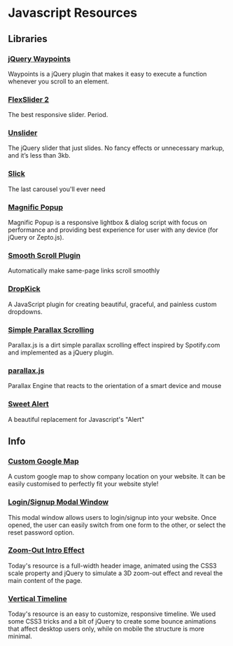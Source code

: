 # Javascript Resources


## Libraries

### [jQuery Waypoints](http://imakewebthings.com/jquery-waypoints/)
Waypoints is a jQuery plugin that makes it easy to execute a function whenever you scroll to an element.

### [FlexSlider 2](http://flexslider.woothemes.com/)
The best responsive slider. Period.

### [Unslider](http://flexslider.woothemes.com/)
The jQuery slider that just slides. No fancy effects or unnecessary markup, and it’s less than 3kb.

### [Slick](https://kenwheeler.github.io/slick/)
The last carousel you'll ever need

### [Magnific Popup](http://dimsemenov.com/plugins/magnific-popup/)
Magnific Popup is a responsive lightbox & dialog script with focus on performance and providing best experience for user with any device (for jQuery or Zepto.js).

### [Smooth Scroll Plugin](https://github.com/kswedberg/jquery-smooth-scroll)
Automatically make same-page links scroll smoothly

### [DropKick](https://github.com/Robdel12/DropKick)
A JavaScript plugin for creating beautiful, graceful, and painless custom dropdowns.

### [Simple Parallax Scrolling](http://pixelcog.com/parallax.js/)
Parallax.js is a dirt simple parallax scrolling effect inspired by Spotify.com and implemented as a jQuery plugin.

### [parallax.js](http://matthew.wagerfield.com/parallax/)
Parallax Engine that reacts to the orientation of a smart device and mouse

### [Sweet Alert](http://tristanedwards.me/sweetalert)
A beautiful replacement for Javascript's "Alert"


## Info

### [Custom Google Map](http://codyhouse.co/gem/custom-google-map/)
A custom google map to show company location on your website. It can be easily customised to perfectly fit your website style!

### [Login/Signup Modal Window](http://codyhouse.co/gem/loginsignup-modal-window/)
This modal window allows users to login/signup into your website. Once opened, the user can easily switch from one form to the other, or select the reset password option.

### [Zoom-Out Intro Effect](http://codyhouse.co/gem/pull-out-intro-effect/)
Today's resource is a full-width header image, animated using the CSS3 scale property and jQuery to simulate a 3D zoom-out effect and reveal the main content of the page.

### [Vertical Timeline](http://codyhouse.co/gem/vertical-timeline/)
Today's resource is an easy to customize, responsive timeline. We used some CSS3 tricks and a bit of jQuery to create some bounce animations that affect desktop users only, while on mobile the structure is more minimal.
